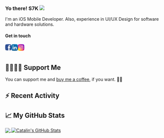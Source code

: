 ### Yo there! S7K <img src="https://raw.githubusercontent.com/MartinHeinz/MartinHeinz/master/wave.gif" width="30px"> 

I'm an iOS Mobile Developer. Also, experience in UI/UX Design for software and hardware solutions.

#### Get in touch

<a href="linkedin.com/in/sala7khaled">
  <img align="left" alt="Salah Khaled | Facebook" width="20px" src="https://github.com/alfayedoficial/alfayedoficial/blob/master/005-facebook.png?raw=true" />
</a>
<a href="linkedin.com/in/sala7khaled">
  <img align="left" alt="Salah Khaled | LinkedIn" width="21px" src="https://github.com/alfayedoficial/alfayedoficial/blob/master/006-linkedin.png?raw=true" />
</a>
<a href="https://www.instagram.com/sala7khaled/">
  <img align="left" alt="Salah Khaled | Instagram " width="21px" src="https://github.com/alfayedoficial/alfayedoficial/blob/master/003-instagram.png?raw=true" />
</a>

<br/>
<br/>

## 🤜🏻🤛🏻 Support Me

You can support me and [buy me a coffee][3], if you want. 🙏🏻

## :zap: Recent Activity

## &#x1f4c8; My GitHub Stats

<a href="https://github.com/sala7khaled/sala7khaled">
  <img align="center" src="https://github-readme-stats.vercel.app/api/top-langs/?username=sala7khaled&hide=java,html&title_color=ffffff&text_color=c9cacc&icon_color=2bbc8a&bg_color=1d1f21" />
</a>

<a href="https://github.com/sala7khaled/sala7khaled">
  <img align="center" src="https://github-readme-stats.vercel.app/api?username=sala7khaled&show_icons=true&line_height=27&count_private=true&title_color=ffffff&text_color=c9cacc&icon_color=2bbc8a&bg_color=1d1f21" alt="Catalin's GitHub Stats" />
</a>

[1]: linkedin.com/in/sala7khaled
[2]: facebook.com/salahhkhaled
[3]: https://www.paypal.com/paypalme/Sala7KhaledSK
